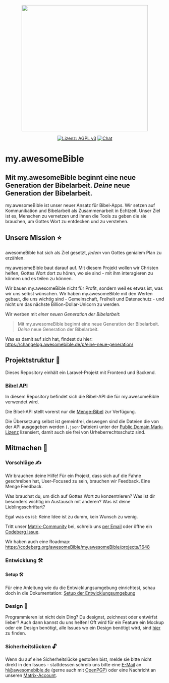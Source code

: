 <p align="center"><img src="https://codeberg.org/awesomeBible/assets/raw/branch/main/exports/svg/wordmark_gradient.svg" width="400"></p>

<p align="center">
<a href="https://codeberg.org/awesomeBible/my.awesomeBible/src/branch/main/LICENSE"><img src="https://img.shields.io/badge/Lizenz-AGPLv3-blueviolet?cacheSeconds=31536000" alt="Lizenz: AGPL v3"></a>
<a href="https://matrix.to/#/#my.awesomebible:matrix.org"><img src="https://img.shields.io/matrix/my.awesomebible:matrix.org?color=blueviolet&label=Chat&logo=matrix&cacheSeconds=3600" alt="Chat"></a>
</p>

# my.awesomeBible
## Mit my.awesomeBible beginnt eine neue Generation der Bibelarbeit. *Deine* neue Generation der Bibelarbeit.
my.awesomeBible ist unser neuer Ansatz für Bibel-Apps.
Wir setzen auf Kommunikation und Bibelarbeit als Zusammenarbeit in Echtzeit.
Unser Ziel ist es, Menschen zu vernetzen und ihnen die Tools zu geben die sie brauchen, um Gottes Wort zu entdecken und zu verstehen.

## Unsere Mission ⭐
awesomeBible hat sich als Ziel gesetzt, *jedem* von Gottes genialem Plan zu erzählen.

my.awesomeBible baut darauf auf.
Mit diesem Projekt wollen wir Christen helfen, Gottes Wort dort zu hören, wo sie sind - mit ihm interagieren zu können und es teilen zu können.

Wir bauen my.awesomeBible nicht für Profit, sondern weil es etwas ist, was wir uns selbst wünschen.
Wir haben my.awesomeBible mit den Werten gebaut, die uns wichtig sind - Gemeinschaft, Freiheit und Datenschutz - und nicht um das nächste Billion-Dollar-Unicorn zu werden.

Wir werben mit *einer neuen Generation der Bibelarbeit*:

> Mit my.awesomeBible beginnt eine neue Generation der Bibelarbeit. *Deine* neue Generation der Bibelarbeit.

Was es damit auf sich hat, findest du hier: https://changelog.awesomebible.de/p/eine-neue-generation/


## Projektstruktur 🍃
Dieses Repository einhält ein Laravel-Projekt mit Frontend und Backend.

### [Bibel API](https://codeberg.org/awesomebible/bible-api)
In diesem Repository befindet sich die Bibel-API die für my.awesomeBible verwendet wird.

Die Bibel-API stellt vorerst nur die [Menge-Bibel](https://de.wikipedia.org/wiki/Hermann_Menge#Die_Menge-Bibel) zur Verfügung.

Die Übersetzung selbst ist gemeinfrei, deswegen sind die Dateien die von der API ausgegeben werden (``.json``-Dateien) unter der [Public Domain Mark-Lizenz](https://creativecommons.org/publicdomain/mark/1.0/deed.de) lizensiert, damit auch sie frei von Urheberrechtsschutz sind.

## Mitmachen 🦄
### Vorschläge ✍
Wir brauchen deine Hilfe!
Für ein Projekt, dass sich auf die Fahne geschreiben hat, User-Focused zu sein, brauchen wir Feedback. Eine Menge Feedback.

Was brauchst du, um dich auf Gottes Wort zu konzentrieren?
Was ist dir besonders wichtig im Austausch mit anderen?
Was ist deine Lieblingsschriftart?

Egal was es ist: Keine Idee ist zu dumm, kein Wunsch zu wenig.

Tritt unser [Matrix-Community](https://matrix.to/#/#awesomeBible:matrix.org) bei, schreib uns [per Email](mailto:hi@awesomebible.de) oder öffne ein [Codeberg Issue](https://codeberg.org/awesomebible/my.awesomeBible/issues/new).

Wir haben auch eine Roadmap: https://codeberg.org/awesomeBible/my.awesomeBible/projects/1648
### Entwicklung 🛠
#### Setup 🛠
Für eine Anleitung wie du die Entwicklungsumgebung einrichtest, schau doch in die Dokumentation: [Setup der Entwicklungsumgebung](https://codeberg.org/awesomeBible/my.awesomeBible/wiki/Setup-der-Entwicklungsumgebung)

### Design 🍥
Programmieren ist nicht dein Ding? Du designst, zeichnest oder entwirfst lieber?
Auch dann kannst du uns helfen!
Oft wird für ein Feature ein Mockup oder ein Design benötigt, alle Issues wo ein Design benötigt wird, sind [hier](https://codeberg.org/awesomebible/my.awesomeBible/issues?q=&type=all&state=open&labels=16018&milestone=0&assignee=0) zu finden.

### Sicherheitslücken 🔓

Wenn du auf eine Sicherheitslücke gestoßen bist, melde sie bitte nicht direkt in den Issues - stattdessen schreib uns bitte eine [E-Mail](mailto:hi@awesomebible.de) an [hi@awesomebible.de](mailto:hi@awesomebible.de) (gerne auch mit [OpenPGP](https://awesomebible.de/keys/hi@awesomebible.de-pub.asc)) oder eine Nachricht an unseren [Matrix-Account](https://matrix.to/#/@awesomebible:matrix.org).